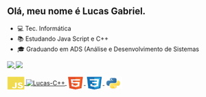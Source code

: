 ## Olá, meu nome é Lucas Gabriel.


- 💻 Tec. Informática
- 📚 Estudando Java Script e C++
- 🎓 Graduando em ADS (Análise e Desenvolvimento de Sistemas
<div>
  <a href="https://github.com/LucasGabrielqs">
  <img height="180em" src="https://github-readme-stats.vercel.app/api?username=LucasGabrielqs&show_icons=true&border_radius=15&theme=dark#gh-dark-mode-only">
  <img height="180em" src="https://github-readme-stats.vercel.app/api/top-langs/?username=LucasGabrielqs&layout=compact&langs_count=16&border_radius=15&theme=dark#gh-dark-mode-only">
</div>
<div style="display: inline_block"><br>
  <img align="center" alt="Lucas-Js" height="30" width="40" src="https://raw.githubusercontent.com/devicons/devicon/master/icons/javascript/javascript-plain.svg">
  <img align="center" alt="Lucas-C++" height="30" width="40" src="https://cdn.jsdelivr.net/gh/devicons/devicon/icons/cplusplus/cplusplus-original.svg">
  <img align="center" alt="Lucas-HTML" height="30" width="40" src="https://raw.githubusercontent.com/devicons/devicon/master/icons/html5/html5-original.svg">
  <img align="center" alt="Lucas-CSS" height="30" width="40" src="https://raw.githubusercontent.com/devicons/devicon/master/icons/css3/css3-original.svg">
  <img align="center" alt="Lucas-Python" height="30" width="40" src="https://raw.githubusercontent.com/devicons/devicon/master/icons/python/python-original.svg">
</div>


